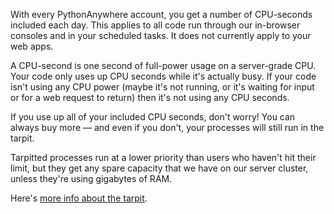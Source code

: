 
<!--
.. title: What are "CPU seconds"?
.. slug: WhatAreCPUSeconds
.. date: 2015-05-13 14:35:28 UTC+01:00
.. tags:
.. category:
.. link:
.. description:
.. type: text
-->



With every PythonAnywhere account, you get a number of CPU-seconds included each day.
This applies to all code run through our in-browser consoles and in your scheduled tasks.
It does not currently apply to your web apps.

A CPU-second is one second of full-power usage on a server-grade CPU.
Your code only uses up CPU seconds while it's actually busy. If your code isn't
using any CPU power (maybe it's not running, or it's waiting for input or for a
web request to return) then it's not using any CPU seconds.

If you use up all of your included CPU seconds, don't worry! You can always buy
more — and even if you don't, your processes will still run in the tarpit.

Tarpitted processes run at a lower priority than users who haven't hit their
limit, but they get any spare capacity that we have on our server cluster,
unless they're using gigabytes of RAM.

Here's [more info about the tarpit](https://www.pythonanywhere.com/tarpit/).
